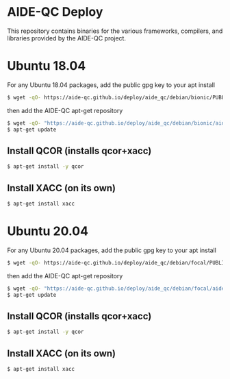 # AIDE-QC Deploy
This repository contains binaries for the various frameworks, compilers, and libraries 
provided by the AIDE-QC project. 

# Ubuntu 18.04
For any Ubuntu 18.04 packages, add the public gpg key to your apt install
```bash
$ wget -qO- https://aide-qc.github.io/deploy/aide_qc/debian/bionic/PUBLIC-KEY.gpg | apt-key add -
```
then add the AIDE-QC apt-get repository
```bash
$ wget -qO- "https://aide-qc.github.io/deploy/aide_qc/debian/bionic/aide-qc-bionic.list" > /etc/apt/sources.list.d/aide-qc-bionic.list
$ apt-get update
```
## Install QCOR (installs qcor+xacc)
```bash
$ apt-get install -y qcor
```
## Install XACC (on its own)
```bash
$ apt-get install xacc
```

# Ubuntu 20.04
For any Ubuntu 20.04 packages, add the public gpg key to your apt install
```bash
$ wget -qO- https://aide-qc.github.io/deploy/aide_qc/debian/focal/PUBLIC-KEY.gpg | apt-key add -
```
then add the AIDE-QC apt-get repository
```bash
$ wget -qO- "https://aide-qc.github.io/deploy/aide_qc/debian/focal/aide-qc-focal.list" > /etc/apt/sources.list.d/aide-qc-focal.list
$ apt-get update
```
## Install QCOR (installs qcor+xacc)
```bash
$ apt-get install -y qcor
```
## Install XACC (on its own)
```bash
$ apt-get install xacc
```
